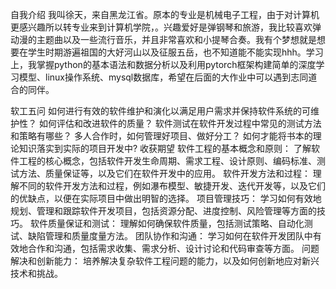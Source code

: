 自我介绍
我叫徐天，来自黑龙江省。原本的专业是机械电子工程，由于对计算机更感兴趣所以转专业来到计算机学院，。兴趣爱好是弹钢琴和旅游，我比较喜欢弹动漫的主题曲以及一些流行音乐，并且非常喜欢和小提琴合奏。我有个梦想就是想要在学生时期游遍祖国的大好河山以及征服五岳，也不知道能不能实现hhh。学习上，我掌握python的基本语法和数据分析以及利用pytorch框架构建简单的深度学习模型、linux操作系统、mysql数据库，希望在后面的大作业中可以遇到志同道合的同伴。




软工五问
如何进行有效的软件维护和演化以满足用户需求并保持软件系统的可维护性？
如何评估和改进软件的质量？
软件测试在软件开发过程中常见的测试方法和策略有哪些？
多人合作时，如何管理好项目、做好分工？
如何才能将书本的理论知识落实到实际的项目开发中?
收获期望
软件工程的基本概念和原则： 了解软件工程的核心概念，包括软件开发生命周期、需求工程、设计原则、编码标准、测试方法、质量保证等，以及它们在软件开发中的应用。
软件开发方法和过程： 理解不同的软件开发方法和过程，例如瀑布模型、敏捷开发、迭代开发等，以及它们的优缺点，以便在实际项目中做出明智的选择。
项目管理技巧： 学习如何有效地规划、管理和跟踪软件开发项目，包括资源分配、进度控制、风险管理等方面的技巧。
软件质量保证和测试： 理解如何确保软件质量，包括测试策略、自动化测试、缺陷管理和质量度量方法。
团队协作和沟通： 学习如何在软件开发团队中有效地合作和沟通，包括需求收集、需求分析、设计讨论和代码审查等方面。
问题解决和创新能力： 培养解决复杂软件工程问题的能力，以及如何创新地应对新兴技术和挑战。
